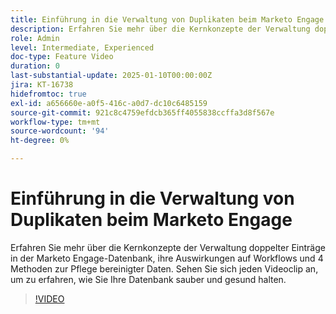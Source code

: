 ```yaml
---
title: Einführung in die Verwaltung von Duplikaten beim Marketo Engage
description: Erfahren Sie mehr über die Kernkonzepte der Verwaltung doppelter Einträge in der Marketo Engage-Datenbank, ihre Auswirkungen auf Workflows und 4 Methoden zur Pflege bereinigter Daten. Sehen Sie sich jeden Videoclip an, um zu erfahren, wie Sie Ihre Datenbank sauber und gesund halten.
role: Admin
level: Intermediate, Experienced
doc-type: Feature Video
duration: 0
last-substantial-update: 2025-01-10T00:00:00Z
jira: KT-16738
hidefromtoc: true
exl-id: a656660e-a0f5-416c-a0d7-dc10c6485159
source-git-commit: 921c8c4759efdcb365ff4055838ccffa3d8f567e
workflow-type: tm+mt
source-wordcount: '94'
ht-degree: 0%

---
```


# Einführung in die Verwaltung von Duplikaten beim Marketo Engage

Erfahren Sie mehr über die Kernkonzepte der Verwaltung doppelter Einträge in der Marketo Engage-Datenbank, ihre Auswirkungen auf Workflows und 4 Methoden zur Pflege bereinigter Daten. Sehen Sie sich jeden Videoclip an, um zu erfahren, wie Sie Ihre Datenbank sauber und gesund halten.

>[!VIDEO](https://video.tv.adobe.com/v/3441776/?learn=on&enablevpops)
